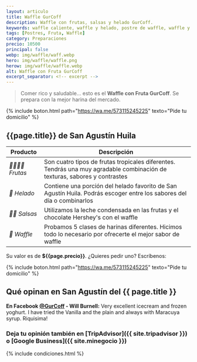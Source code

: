 ```yaml
---
layout: articulo
title: Waffle GurCoff
description: Waffle con frutas, salsas y helado GurCoff.
keywords: waffle caliente, waffle y helado, postre de waffle, waffle y fruta
tags: [Postres, Fruta, Waffle]
category: Preparaciones
precio: 10500
principal: false
webp: img/waffle/waff.webp
hero: img/waffle/waffle.png
herow: img/waffle/waffle.webp
alt: Waffle con Fruta GurCoff
excerpt_separator: <!-- excerpt -->
---
```

>Comer rico y saludable... esto es el **Waffle con Fruta GurCoff**. Se prepara con la mejor harina del mercado.
<!-- excerpt -->

{% include boton.html path="https://wa.me/573115245225" texto="Pide tu domicilio" %}

## {{page.title}} de San Agustín Huila

| Producto | Descripción |
| ----------- | ------ |
| *🍌🥝🍓🥭 Frutas* | Son cuatro tipos de frutas tropicales diferentes. Tendrás una muy agradable combinación de texturas, sabores y contrastes |
| *🍦 Helado* | Contiene una porción del helado favorito de San Agustín Huila. Podrás escoger entre los sabores del día o combinarlos |
| *🍶🍫 Salsas* | Utilizamos la leche condensada en las frutas y el chocolate Hershey's con el waffle |
| *🥞 Waffle* | Probamos 5 clases de harinas diferentes. Hicimos todo lo necesario por ofrecerte el mejor sabor de waffle |

Su valor es de **${{page.precio}}**. ¿Quieres pedir uno? Escríbenos:

{% include boton.html path="https://wa.me/573115245225" texto="Pide tu domicilio" %}

## Qué opinan en San Agustín del {{ page.title }}

**En Facebook [@GurCoff]({{site.facebook}}) - Will Burnell:** Very excellent icecream and frozen yoghurt. I have tried the Vanilla and the plain and always with Maracuya syrup. Riquisima!

### Deja tu opinión también en [TripAdvisor]({{ site.tripadvisor }}) o [Google Business]({{ site.minegocio }})

{% include condiciones.html %}
